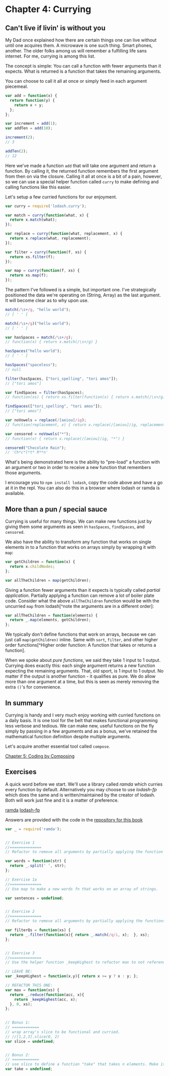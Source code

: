 # Chapter 4: Currying

## Can't live if livin' is without you
My Dad once explained how there are certain things one can live without until one acquires them. A microwave is one such thing. Smart phones, another. The older folks among us will remember a fulfilling life sans internet. For me, currying is among this list.

The concept is simple: You can call a function with fewer arguments than it expects. What is returned is a function that takes the remaining arguments.

You can choose to call it all at once or simply feed in each argument piecemeal.

```js
var add = function(x) {
  return function(y) {
    return x + y;
  };
};

var increment = add(1);
var addTen = add(10);

increment(2);
// 3

addTen(2);
// 12
```

Here we've made a function `add` that will take one argument and return a function. By calling it, the returned function remembers the first argument from then on via the closure. Calling it all at once is a bit of a pain, however, so we can use a special helper function called `curry` to make defining and calling functions like this easier.

Let's setup a few curried functions for our enjoyment.

```js
var curry = require('lodash.curry');

var match = curry(function(what, x) {
  return x.match(what);
});

var replace = curry(function(what, replacement, x) {
  return x.replace(what, replacement);
});

var filter = curry(function(f, xs) {
  return xs.filter(f);
});

var map = curry(function(f, xs) {
  return xs.map(f);
});
```

The pattern I've followed is a simple, but important one. I've strategically positioned the data we're operating on (String, Array) as the last argument. It will become clear as to why upon use.

```js
match(/\s+/g, "hello world");
// [ ' ' ]

match(/\s+/g)("hello world");
// [ ' ' ]

var hasSpaces = match(/\s+/g);
// function(x) { return x.match(/\s+/g) }

hasSpaces("hello world");
// [ ' ' ]

hasSpaces("spaceless");
// null

filter(hasSpaces, ["tori_spelling", "tori amos"]);
// ["tori amos"]

var findSpaces = filter(hasSpaces);
// function(xs) { return xs.filter(function(x) { return x.match(/\s+/g) }) }

findSpaces(["tori_spelling", "tori amos"]);
// ["tori amos"]

var noVowels = replace(/[aeiou]/ig);
// function(replacement, x) { return x.replace(/[aeiou]/ig, replacement) }

var censored = noVowels("*");
// function(x) { return x.replace(/[aeiou]/ig, "*") }

censored("Chocolate Rain");
// 'Ch*c*l*t* R**n'
```

What's being demonstrated here is the ability to "pre-load" a function with an argument or two in order to receive a new function that remembers those arguments.

I encourage you to `npm install lodash`, copy the code above and have a go at it in the repl. You can also do this in a browser where lodash or ramda is available.

## More than a pun / special sauce
Currying is useful for many things. We can make new functions just by giving them some arguments as seen in `hasSpaces`, `findSpaces`, and `censored`.

We also have the ability to transform any function that works on single elements in to a function that works on arrays simply by wrapping it with `map`:

```js
var getChildren = function(x) {
  return x.childNodes;
};

var allTheChildren = map(getChildren);
```

Giving a function fewer arguments than it expects is typically called *partial application*. Partially applying a function can remove a lot of boiler plate code. Consider what the above `allTheChildren` function would be with the uncurried `map` from lodash[^note the arguments are in a different order]:

```js
var allTheChildren = function(elements) {
  return _.map(elements, getChildren);
};
```

We typically don't define functions that work on arrays, because we can just call `map(getChildren)` inline. Same with `sort`, `filter`, and other higher order functions[^Higher order function: A function that takes or returns a function].

When we spoke about *pure functions*, we said they take 1 input to 1 output. Currying does exactly this: each single argument returns a new function expecting the remaining arguments. That, old sport, is 1 input to 1 output. No matter if the output is another function - it qualifies as pure. We do allow more than one argument at a time, but this is seen as merely removing the extra `()`'s for convenience.


## In summary

Currying is handy and I very much enjoy working with curried functions on a daily basis. It is one tool for the belt that makes functional programming less verbose and tedious. We can make new, useful functions on the fly simply by passing in a few arguments and as a bonus, we've retained the mathematical function definition despite multiple arguments.

Let's acquire another essential tool called `compose`.

[Chapter 5: Coding by Composing](ch5.md)

## Exercises

A quick word before we start. We'll use a library called *ramda* which curries every function by default. Alternatively you may choose to use *lodash-fp* which does the same and is written/maintained by the creator of lodash. Both will work just fine and it is a matter of preference.

[ramda](http://ramdajs.com)
[lodash-fp](https://github.com/lodash/lodash-fp)

Answers are provided with the code in the [repository for this book](https://github.com/DrBoolean/mostly-adequate-guide/tree/master/code/part1_exercises/answers)

```js
var _ = require('ramda');


// Exercise 1
//==============
// Refactor to remove all arguments by partially applying the function

var words = function(str) {
  return _.split(' ', str);
};

// Exercise 1a
//==============
// Use map to make a new words fn that works on an array of strings.

var sentences = undefined;


// Exercise 2
//==============
// Refactor to remove all arguments by partially applying the functions

var filterQs = function(xs) {
  return _.filter(function(x){ return _.match(/q/i, x);  }, xs);
};


// Exercise 3
//==============
// Use the helper function _keepHighest to refactor max to not reference any arguments

// LEAVE BE:
var _keepHighest = function(x,y){ return x >= y ? x : y; };

// REFACTOR THIS ONE:
var max = function(xs) {
  return _.reduce(function(acc, x){
    return _keepHighest(acc, x);
  }, 0, xs);
};

  
// Bonus 1:
// ============
// wrap array's slice to be functional and curried.
// //[1,2,3].slice(0, 2)
var slice = undefined;


// Bonus 2:
// ============
// use slice to define a function "take" that takes n elements. Make it curried
var take = undefined;
```
